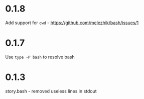 # 0.1.8

Add support for `cwd` - https://github.com/melezhik/bash/issues/1

# 0.1.7

Use `type -P bash` to resolve bash

# 0.1.3

story.bash - removed  useless lines in stdout

